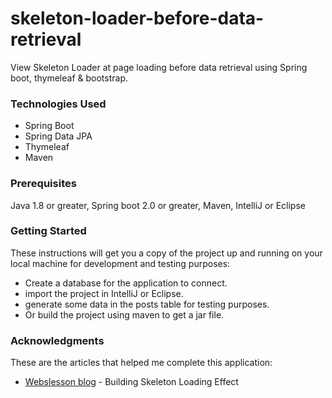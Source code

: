 # skeleton-loader-before-data-retrieval
View Skeleton Loader at page loading before data retrieval using Spring boot, thymeleaf & bootstrap.

### Technologies Used
* Spring Boot
* Spring Data JPA
* Thymeleaf
* Maven

### Prerequisites
Java 1.8 or greater, Spring boot 2.0 or greater, Maven, IntelliJ or Eclipse
 
### Getting Started
These instructions will get you a copy of the project up and running on your local machine for development and testing purposes:
* Create a database for the application to connect.
* import the project in IntelliJ or Eclipse.
* generate some data in the posts table for testing purposes.
* Or build the project using maven to get a jar file.

### Acknowledgments
These are the articles that helped me complete this application:
* [Webslesson blog](https://www.webslesson.info/2020/01/building-skeleton-loading-effect-in-php-with-ajax.html) - Building Skeleton Loading Effect
